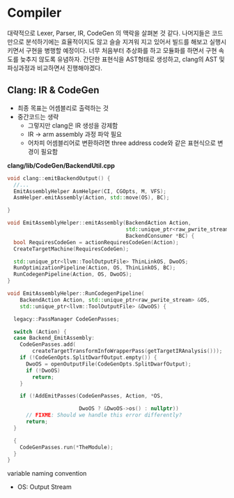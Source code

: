 # Compiler 
대략적으로 Lexer, Parser, IR, CodeGen 의 맥락을 살펴본 것 같다. 나머지들은 코드만으로 분석하기에는 효율적이지도 않고 슬슬 지겨워 지고 있어서 빌드를 해보고 실행시키면서 구현을 병행할 예정이다. 너무 처음부터 추상화를 하고 모듈화를 하면서 구현 속도를 늦추지 않도록 유념하자. 간단한 표현식을 AST형태로 생성하고, clang의 AST 및 파싱과정과 비교하면서 진행해야겠다.

## Clang: IR & CodeGen
- 최종 목표는 어셈블리로 출력하는 것
- 중간코드는 생략
  - 그렇지만 clang은 IR 생성을 강제함
  - IR -> arm assembly 과정 파악 필요
  - 어차피 어셈블리어로 변환하려면 three address code와 같은 표현식으로 변경이 필요함

**clang/lib/CodeGen/BackendUtil.cpp**
```c++
void clang::emitBackendOutput() {
  //...
  EmitAssemblyHelper AsmHelper(CI, CGOpts, M, VFS);
  AsmHelper.emitAssembly(Action, std::move(OS), BC);

}

void EmitAssemblyHelper::emitAssembly(BackendAction Action,
                                      std::unique_ptr<raw_pwrite_stream> OS,
                                      BackendConsumer *BC) {
  bool RequiresCodeGen = actionRequiresCodeGen(Action);
  CreateTargetMachine(RequiresCodeGen);

  std::unique_ptr<llvm::ToolOutputFile> ThinLinkOS, DwoOS;
  RunOptimizationPipeline(Action, OS, ThinLinkOS, BC);
  RunCodegenPipeline(Action, OS, DwoOS);
}

void EmitAssemblyHelper::RunCodegenPipeline(
    BackendAction Action, std::unique_ptr<raw_pwrite_stream> &OS,
    std::unique_ptr<llvm::ToolOutputFile> &DwoOS) {

  legacy::PassManager CodeGenPasses;

  switch (Action) {
  case Backend_EmitAssembly:
    CodeGenPasses.add(
        createTargetTransformInfoWrapperPass(getTargetIRAnalysis()));
    if (!CodeGenOpts.SplitDwarfOutput.empty()) {
      DwoOS = openOutputFile(CodeGenOpts.SplitDwarfOutput);
      if (!DwoOS)
        return;
    }

    if (!AddEmitPasses(CodeGenPasses, Action, *OS,

                       DwoOS ? &DwoOS->os() : nullptr))
      // FIXME: Should we handle this error differently?
      return;
  }

  {
    CodeGenPasses.run(*TheModule);
  }
}
```

variable naming convention
- OS: Output Stream
